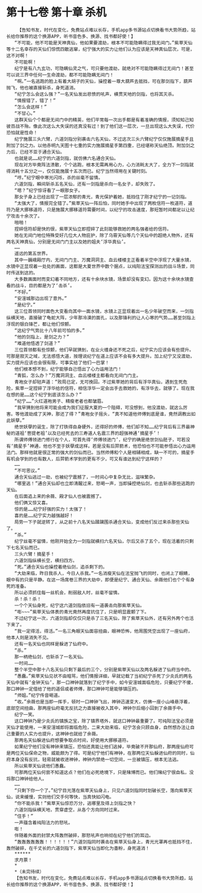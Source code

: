 # 第十七卷 第十章 杀机
        【告知书友，时代在变化，免费站点难以长存，手机app多书源站点切换看书大势所趋，站长给你推荐的这个换源APP，听书音色多、换源、找书都好使！】
       “不可能，他不可能是天神真仙，他如果要渡劫，根本不可能隐瞒得过我无间门。”紫草天仙等十二名幸存的天仙们惊慌四散逃窜，纪宁强大的实力让他们认为应该是天神真仙层次，可是，这不对啊！
       不可能啊！
       纪宁是有八九玄功，可隐瞒仙灵之气，可只要他渡劫，就绝对不可能隐瞒得过无间门！甚至可以说三界中任何一生命渡劫，都不可能隐瞒无间门！
       “啊。”一名逃跑的脸上有着大胡子的天仙，操控着一尊大葫芦去抵挡，可在那剑指下，葫芦抛飞，他也被直接斩杀，身死道消。
       “纪宁怎么会这么强？”一名天仙发出悲愤的吼声，横贯天地的剑指，也将其灭杀。
       “情报错了，错了！”
       “怎么会这样！”
       “不甘心。”
       这群天仙个个都是无间门中的精英，他们平常每一次出手都是有着准确的情报，须知知己知彼百战不殆。像此次这么大失误的还真没有过！到了他们这一层次，一旦出现这么大失误，代价恐怕就是性命！
       纪宁施展三头六臂，六道剑指分别袭击六名天仙，不过这次三头六臂纪宁仅仅施展摘星手且附加了剑之力。以他赤明九天图十七重的实力施展摘星手第四重，已经堪称天仙绝顶。附加剑之力后，已经不亚于通合天仙。
       也就是说……纪宁的六道剑指，就仿佛六名通合天仙。
       现在对方毕竟阵法溃散，个个逃跑，根本无需再用心力，心力消耗太大了，全力下一剑指就得消耗十五分之一，仅仅能施展十五次而已。纪宁当然得用在关键时刻。
       “哼。”纪宁眼中寒光闪烁，杀的丝毫不留情。
       六道剑指，瞬间斩杀五名天仙，还有一剑指是杀向一名女子，却失败了。
       “嗯？”纪宁惊讶看了一眼那女子。
       那女子身上已经出现了一层浓郁的青光，青光保护着她，抵挡住了刚才纪宁的一记剑指。
       “太强大了，情报完全错了。”紫草天仙一阵后怕，同时她手中出现了两枚信符一枚道符，道符乃是大挪移道符，只是施展大挪移道符需要时间，以纪宁的攻击速度，那短暂时间都足以让纪宁攻击十余次了。
       啪啪！
       捏碎信符却是快的很，紫草天仙立即捏碎了此刻能够救她的两名强者给的信符。
       她在无间门地位特殊受好几位大人物庇护，除了乌霄天仙等几个天仙中的超绝人物外，还有两名天神真仙，分别是无间门门主以及她的姐夫‘浮华真仙’。
       ……
       遥远的第五世界。
       其中一巍峨殿厅内，无间门门主、万魔洞洞主、血云楼楼主正看着半空中浮现了大量水镜，水镜中正显现着一处处的画面，这都是大夏世界中数个据点，以纯阳法宝探测出的战斗场景，同时传送到这的。
       大多数画面时而变幻着不同地方，还有十余块水镜，场景却没有变幻。因为这十余块水镜查看的战斗，目的都是为了‘击杀’。
       “不好。”
       “安澶城那边出现了意外。”
       “是纪宁。”
       这三位首领同时面色大变看向其中一面水镜，水镜上正显现着出一名少年破空而来，一剑指纵横天地，直接破了龟蛇大阵，少年那冷漠的面孔，以及那锋利的让人心寒的气势……甚至剑指上浮现的银白锋芒，都让他们惊颤。
       “这纪宁气势比十八年前可怕的多。”
       “他的剑指上，是剑之力？”
       “难道他悟透了剑道？”
       三位首领都有些惊颤，他们早就猜到，在业火缠身还不死之后，纪宁实力应该会有些提升。可那是寂灭之域，无法感悟大道，按理说纪宁在道上应该不会有多大提升。加上纪宁又没渡劫，实力提升应该也会很有限，可事实给了他们一巴掌！
       他们根本想不到，纪宁能够自己悟出了心力运用法门！
       “青狐，怎么办？”万魔洞洞主、血云楼楼主都看向无间门门主。
       青袍女子却轻声道：“败局已定，无可挽回。不过紫草她的背后有浮华真仙，遇到生死危险，紫草一定捏碎了浮华给的信符，相信浮华一定会出手去救她的，有浮华去，就够了。现在我在想的是……这个纪宁到底该怎么办？”
       “纪宁……”火红道袍男子、精瘦老者也都皱眉。
       “我早猜到他将来可能会成为我们征服大夏的一个阻碍，可没想到，他没渡劫，就这么厉害。等他渡劫成了天神，那还了得？”青袍女子摇头，“真不知道他师傅到底是谁，竟然调教出如此妖孽。”
       绝世妖孽的诞生，除了打铁得自身硬外，还得好的师傅，他们却不知……纪宁背后有三界最神秘的道祖‘菩提老祖’以及已经死去的三寿道人名震三界的超强神通‘摘星手’！
       所谓师傅领进门修行在个人，可首先得‘师傅领进门’，纪宁的确是绝世剑仙胚子，可若没有‘摘星手’神通，他也不至于妖孽成这样。若是没有后羿箭术，他恐怕也不可能参悟出心力运用法门。那样他就是很正常的强大的剑仙而已。当然师傅和个人是相辅相成，缺一不可的，摘星手有机会学到的也有数人，后羿箭术学到的更有不少，可又有谁达到纪宁这样的？
       ……
       “不可思议。”
       通合天仙逃过一劫，也被纪宁震撼了，一时间心中复杂无比，滋味繁杂。
       “哪里逃！”通合天仙却也立即清醒过来，怒喝一声，当即操控绝仙剑，也去斩杀那些逃跑的天仙。
       在后面追上来的余薇、殿才仙人也被震撼了。
       他们俩又惊又喜。
       惊的是……纪宁好强的实力！太强了！
       喜的是……纪宁实力越强越好！
       局势一下子就逆转了，从之前十八名天仙蹂躏围杀通合天仙，变成他们反过来杀那些天仙了。
       “杀。”
       纪宁丝毫不留情，他刚开始全力一剑指就横扫六名天仙，尔后又杀了五个，现在活着的只剩下七名天仙而已。
       三头六臂！摘星手！
       六道剑指纵横长空，横扫四方。
       “死。”通合天仙也操控着绝仙剑，追杀剩下的。
       “大劫来临，昨日我杀人，今日人杀我。”一名消瘦天仙在法宝抛飞的同时，也闭上了眼睛，眼中有的只是平静。在这一场席卷三界的大劫中，即便是纪宁、通合天仙、余薇他们也个个有身死的准备。
       所以必须抓住每一丝机会，削弱敌人时，丝毫不留情。
       杀！杀！杀！
       一个个天仙身死，纪宁这六道剑指依旧有一道袭击向那紫草天仙。
       “嘭~~~”紫草天仙体表的青光竟然再度抗住了，只是明显震颤了下。
       不过纪宁这一次，六道剑指却仅仅只是杀了三名天仙，除了紫草天仙外，还有另外两个也活下来了。
       “我一定得活，得活。”一名三角眼天仙面容扭曲，眼神恐怖，他周围凭空出现了一座仙府，他本人则是消失不见。
       还有一名天仙也同样是躲进了仙府中。
       “杀。”
       那一柄绝仙剑，也斩杀了一名天仙。
       一时间……
       整个半空中那十八名天仙只剩下最后的三个，分别是紫草天仙以及两名躲进了仙府当中的。
       “愚蠢。”紫草天仙见状不由暗骂，他们情报详细，早就记载了当初纪宁杀死了少炎氏的两名天仙中就有‘金钟天仙’，那一口神钟就落到了纪宁手中，如今安澶城面临危险，只要纪宁不傻，那口神钟一定借给了他的道侣或者师傅，那口神钟可是能够镇压的。
       “师姐。”纪宁传音喝道。
       “收。”余薇也是当即一挥手，顿时一口神钟飞出，神钟迅速变大，仿佛一座小山峰悬浮着，底部空间扭曲，那两座仙府毫无反抗之力直接被收入其中，神钟尔后缩小回到了余薇手中。
       纪宁一笑。
       这口神钟乃是少炎氏的镇族之宝，除了镇界塔外，就这口神钟最重要了。可纯阳法宝必须是天仙才能使用，一来安澶城即将面临危险，二来大劫来临，纪宁怎会只顾自身，自然想办法让自己重要的人实力也提升，这神钟也就给了余薇。
       那两名天仙躲进仙府想要争取点时间，好使用大挪移道符。
       如果纪宁他们没有神钟来镇压，恐怕还真能让他们逃掉，毕竟破不开那仙府，那两座仙府可是两位天仙保命之物，威能颇为了得。可是纪宁他们有神钟，在那两位天仙躲进仙府的同时，仙府本身没有反抗，轻易就被收进神钟，神钟内禁绝一切空间，一旦被镇压，根本无法逃。
       所以紫草天仙说他们愚蠢。
       可那两位天仙何尝不知道这点？他们在必死绝境下，只是赌博而已。他们赌纪宁很自私，没将那口神钟给他人。
       ……
       “只剩下你一个了。”纪宁目光落在紫草天仙身上，只见六道剑指同时划破长空，落向紫草天仙，说来缓慢，实则他们交手何等快，当真快如闪电。
       “你不能杀我！”紫草天仙惊恐万分，逃哪里及得上剑指之快？
       六道剑指纵横天地，贯穿虚空，从各个方向同时过来。
       “住手！”
       一声蕴含着纯阳法力的怒吼。
       嘭！
       伴随着外面的封禁大阵轰然破碎，那怒吼声也响彻在纪宁他们的耳边。
       “轰轰轰轰轰轰！！！！！！”六道剑指同时袭击在紫草天仙身上，青光光罩再也抵挡不住，轰然破碎，在千丈长的六道剑指下，紫草天仙当即化为齑粉，身死道消！
       ******
       求月票！
       *
       *（未完待续）
       【告知书友，时代在变化，免费站点难以长存，手机app多书源站点切换看书大势所趋，站长给你推荐的这个换源APP，听书音色多、换源、找书都好使！】